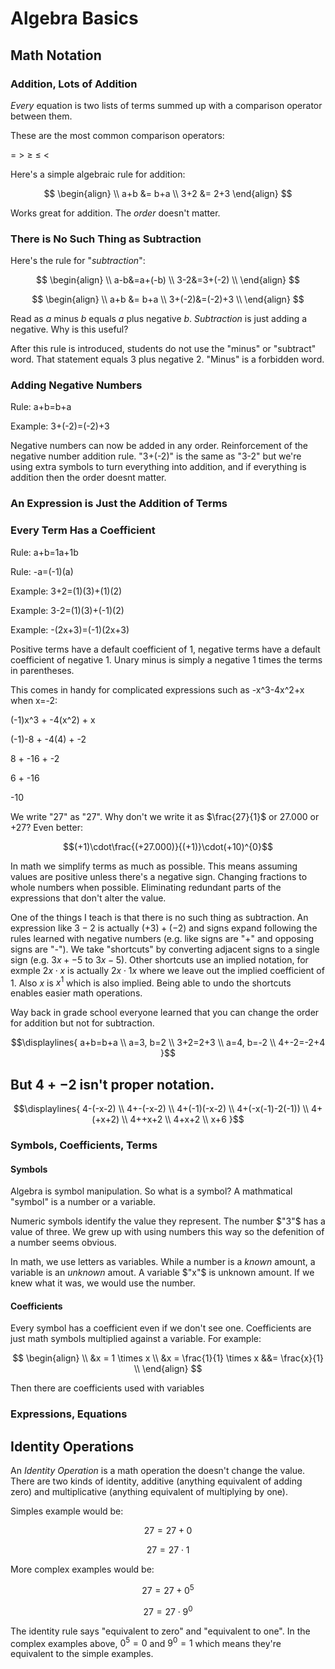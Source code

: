 # Algebra Basics

## Math Notation

### Addition, Lots of Addition

*Every* equation is two lists of terms summed up with a comparison operator between them.

These are the most common comparison operators:

$=\ \gt\ \geq\ \leq\ \lt$

Here's a simple algebraic rule for addition:

$$
\begin{align} \\
a+b &= b+a \\
3+2 &= 2+3
\end{align}
$$

Works great for addition.  The *order* doesn't matter.

### There is No Such Thing as Subtraction

Here's the rule for "*subtraction*":

$$
\begin{align} \\
a-b&=a+(-b) \\
3-2&=3+(-2) \\
\end{align}
$$


$$
\begin{align} \\
a+b &= b+a \\
3+(-2)&=(-2)+3 \\
\end{align}
$$

Read as $a$ minus $b$ equals $a$ plus negative $b$.  *Subtraction* is just adding a negative.  Why is this useful?


After this rule is introduced, students do not use the "minus" or "subtract" word.  That statement equals 3 plus negative 2.  "Minus" is a forbidden word.

### Adding Negative Numbers

Rule:  a+b=b+a

Example:  3+(-2)=(-2)+3

Negative numbers can now be added in any order.  Reinforcement of the negative number addition rule.  "3+(-2)" is the same as "3-2" but we're using extra symbols to turn everything into addition, and if everything is addition then the order doesnt matter.

### An Expression is Just the Addition of Terms



### Every Term Has a Coefficient

Rule:  a+b=1a+1b

Rule:  -a=(-1)(a)

Example:  3+2=(1)(3)+(1)(2)

Example:  3-2=(1)(3)+(-1)(2)

Example:  -(2x+3)=(-1)(2x+3)

Positive terms have a default coefficient of 1, negative terms have a default coefficient of negative 1.  Unary minus is simply a negative 1 times the terms in parentheses.

This comes in handy for complicated expressions such as -x^3-4x^2+x when x=-2:

(-1)x^3 + -4(x^2) + x

(-1)-8 + -4(4) + -2

 8 + -16 + -2
      
 6 + -16
      
 -10

We write "27" as "27".  Why don't we write it as $\frac{27}{1}$ or $27.000$ or $+27$?  Even better:

$$(+1)\cdot\frac{(+27.000)}{(+1)}\cdot(+10)^{0}$$

In math we simplify terms as much as possible.  This means assuming values are positive unless there's a negative sign.  Changing fractions to whole numbers when possible.  Eliminating redundant parts of the expressions that don't alter the value.

One of the things I teach is that there is no such thing as subtraction.  An expression like $3-2$ is actually $(+3)+(-2)$ and signs expand following the rules learned with negative numbers (e.g. like signs are "+" and opposing signs are "-").  We take "shortcuts" by converting adjacent signs to a single sign (e.g. $3x+-5$ to $3x-5$).  Other shortcuts use an implied notation, for exmple $2x\cdot x$ is actually $2x\cdot1x$ where we leave out the implied coefficient of 1.  Also $x$ is $x^1$ which is also implied.  Being able to undo the shortcuts enables easier math operations.

Way back in grade school everyone learned that you can change the order for addition but not for subtraction.

```math
\displaylines{
a+b=b+a \\
a=3, b=2 \\
3+2=2+3 \\
a=4, b=-2 \\
4+-2=-2+4
}
```
But $4+-2$ isn't proper notation.  
-----

```math
\displaylines{
4-(-x-2)      \\
4+-(-x-2)     \\
4+(-1)(-x-2)  \\
4+(-x(-1)-2(-1)) \\
4+(+x+2)      \\
4++x+2        \\
4+x+2         \\
x+6
}
```

### Symbols, Coefficients, Terms

#### Symbols

Algebra is symbol manipulation.  So what is a symbol?  A mathmatical "symbol" is a number or a variable.

Numeric symbols identify the value they represent.  The number $"3"$ has a value of three.  We grew up with using numbers this way so the defenition of a number seems obvious.

In math, we use letters as variables.  While a number is a _known_ amount, a variable is an _unknown_ amout.  A variable $"x"$ is unknown amount.  If we knew what it was, we would use the number.

#### Coefficients

Every symbol has a coefficient even if we don't see one.  Coefficients are just math symbols multiplied against a variable.  For example:

$$
\begin{align} \\
&x = 1 \times x \\
&x = \frac{1}{1} \times x &&= \frac{x}{1} \\
\end{align}
$$

Then there are coefficients used with variables

### Expressions, Equations







## Identity Operations

An *Identity Operation* is a math operation the doesn't change the value.  There are two kinds of identity, additive (anything equivalent of adding zero) and multiplicative (anything equivalent of multiplying by one).

Simples example would be:

$$27=27+0$$

$$27=27\cdot1$$

More complex examples would be:

$$27=27+0^5$$

$$27=27\cdot9^0$$

The identity rule says "equivalent to zero" and "equivalent to one".  In the complex examples above, $0^5=0$ and $9^0=1$ which means they're equivalent to the simple examples.
